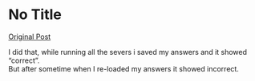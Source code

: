 # No Title

[Original Post](https://discourse.onlinedegree.iitm.ac.in/t/161120/142)

<p>I did that, while running all the severs i saved my answers and it showed “correct”.<br>
But after sometime when I re-loaded my answers it showed incorrect.</p>